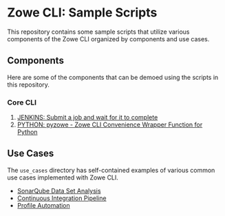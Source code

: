 # Zowe CLI: Sample Scripts

This repository contains some sample scripts that utilize various components of the Zowe CLI organized by components and use cases.

## Components

Here are some of the components that can be demoed using the scripts in this repository.

### Core CLI

1. [JENKINS: Submit a job and wait for it to complete](./Jenkins/Simple%20Pipeline/README.md)
2. [PYTHON: pyzowe - Zowe CLI Convenience Wrapper Function for Python](/python/pyzowe/README.md)

## Use Cases
The `use_cases` directory has self-contained examples of various common use cases implemented with Zowe CLI.

- [SonarQube Data Set Analysis](./use_cases/sonarqube_datasets/)
- [Continuous Integration Pipeline](./use_cases/CI_pipeline/)
- [Profile Automation](./use_cases/Profile-Automation/)
